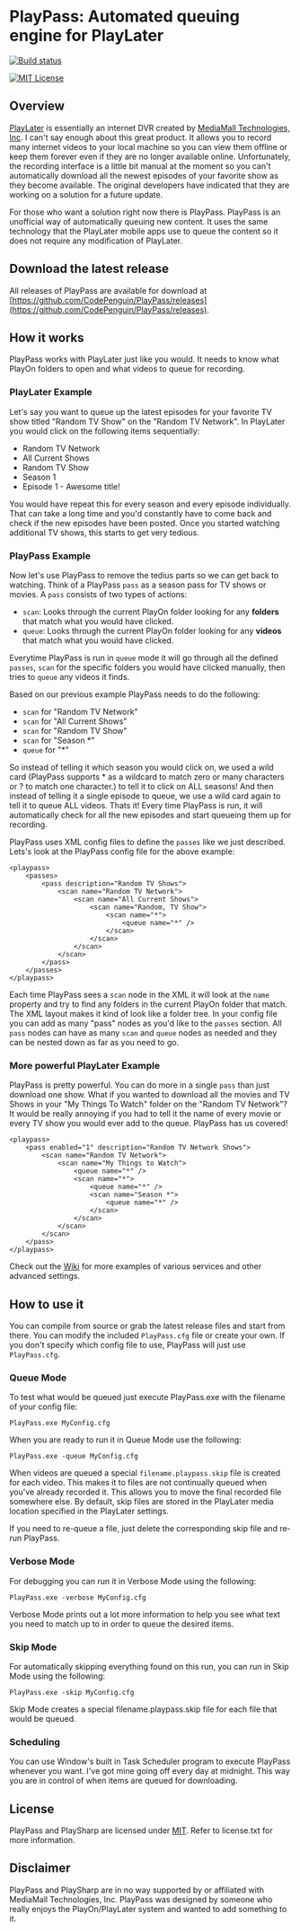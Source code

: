 PlayPass: Automated queuing engine for PlayLater
================================

[![Build status](https://ci.appveyor.com/api/projects/status/github/CodePenguin/PlayPass?svg=true)](https://ci.appveyor.com/project/CodePenguin/playpass/build/artifacts)

[![MIT License](https://img.shields.io/github/license/CodePenguin/PlayPass.svg)](https://github.com/CodePenguin/PlayPass/blob/master/license.txt)

Overview
--------------------------------

[PlayLater](http://playon.tv) is essentially an internet DVR created by [MediaMall Technologies, Inc](http://playon.tv).  I can't say enough about this great product.  It allows you to record many internet videos to your local machine so you can view them offline or keep them forever even if they are no longer available online. Unfortunately, the recording interface is a little bit manual at the moment so you can't automatically download all the newest episodes of your favorite show as they become available.  The original developers have indicated that they are working on a solution for a future update.

For those who want a solution right now there is PlayPass. PlayPass is an unofficial way of automatically queuing new content.  It uses the same technology that the PlayLater mobile apps use to queue the content so it does not require any modification of PlayLater.

Download the latest release
--------------------------------

All releases of PlayPass are available for download at [https://github.com/CodePenguin/PlayPass/releases](https://github.com/CodePenguin/PlayPass/releases).

How it works
--------------------------------

PlayPass works with PlayLater just like you would.  It needs to know what PlayOn folders to open and what videos to queue for recording.

### PlayLater Example

Let's say you want to queue up the latest episodes for your favorite TV show titled "Random TV Show" on the "Random TV Network".  In PlayLater you would click on the following items sequentially:

- Random TV Network
- All Current Shows
- Random TV Show
- Season 1
- Episode 1 - Awesome title!

You would have repeat this for every season and every episode individually.  That can take a long time and you'd constantly have to come back and check if the new episodes have been posted.  Once you started watching additional TV shows, this starts to get very tedious. 

### PlayPass Example

Now let's use PlayPass to remove the tedius parts so we can get back to watching.  Think of a PlayPass `pass` as a season pass for TV shows or movies.  A `pass` consists of two types of actions:

- `scan`: Looks through the current PlayOn folder looking for any **folders** that match what you would have clicked.
- `queue`: Looks through the current PlayOn folder looking for any **videos** that match what you would have clicked.

Everytime PlayPass is run in `queue` mode it will go through all the defined `passes`, `scan` for the specific folders you would have clicked manually, then tries to `queue` any videos it finds.

Based on our previous example PlayPass needs to do the following:

- `scan` for "Random TV Network"
- `scan` for "All Current Shows"
- `scan` for "Random TV Show"
- `scan` for "Season *"
- `queue` for "*"

So instead of telling it which season you would click on, we used a wild card (PlayPass supports * as a wildcard to match zero or many characters or ? to match one character.) to tell it to click on ALL seasons! And then instead of telling it a single episode to queue, we use a wild card again to tell it to queue ALL videos.  Thats it!  Every time PlayPass is run, it will automatically check for all the new episodes and start queueing them up for recording.

PlayPass uses XML config files to define the `passes` like we just described.  Lets's look at the PlayPass config file for the above example:

    <playpass>
        <passes>
            <pass description="Random TV Shows">
                <scan name="Random TV Network">
                    <scan name="All Current Shows">
                        <scan name="Random, TV Show">
                            <scan name="*">
                                <queue name="*" />
                            </scan>
                        </scan>
                    </scan>
                </scan>
            </pass>
        </passes>
    </playpass>

Each time PlayPass sees a `scan` node in the XML it will look at the `name` property and try to find any folders in the current PlayOn folder that match. The XML layout makes it kind of look like a folder tree.  In your config file you can add as many "pass" nodes as you'd like to the `passes` section.  All `pass` nodes can have as many `scan` and `queue` nodes as needed and they can be nested down as far as you need to go.

### More powerful PlayLater Example

PlayPass is pretty powerful.  You can do more in a single `pass` than just download one show.  What if you wanted to download all the movies and TV Shows in your "My Things To Watch" folder on the "Random TV Network"?  It would be really annoying if you had to tell it the name of every movie or every TV show you would ever add to the queue.  PlayPass has us covered!

    <playpass>
        <pass enabled="1" description="Random TV Network Shows">
            <scan name="Random TV Network">
                <scan name="My Things to Watch">
                    <queue name="*" />
                    <scan name="*">
                        <queue name="*" />
                        <scan name="Season *">
                            <queue name="*" />
                        </scan>
                    </scan>
                </scan>
            </scan>
        </pass>
    </playpass>


Check out the [Wiki](https://github.com/CodePenguin/PlayPass/wiki) for more examples of various services and other advanced settings.

How to use it
--------------------------------

You can compile from source or grab the latest release files and start from there.  You can modify the included `PlayPass.cfg` file or create your own.  If you don't specify which config file to use, PlayPass will just use `PlayPass.cfg`.

### Queue Mode

To test what would be queued just execute PlayPass.exe with the filename of your config file:

    PlayPass.exe MyConfig.cfg

When you are ready to run it in Queue Mode use the following:

    PlayPass.exe -queue MyConfig.cfg

When videos are queued a special `filename.playpass.skip` file is created for each video.  This makes it to files are not continually queued when you've already recorded it.  This allows you to move the final recorded file somewhere else.  By default, skip files are stored in the PlayLater media location specified in the PlayLater settings.

If you need to re-queue a file, just delete the corresponding skip file and re-run PlayPass.

### Verbose Mode

For debugging you can run it in Verbose Mode using the following:

    PlayPass.exe -verbose MyConfig.cfg

Verbose Mode prints out a lot more information to help you see what text you need to match up to in order to queue the desired items.

### Skip Mode

For automatically skipping everything found on this run, you can run in Skip Mode using the following:

    PlayPass.exe -skip MyConfig.cfg

Skip Mode creates a special filename.playpass.skip file for each file that would be queued.

### Scheduling

You can use Window's built in Task Scheduler program to execute PlayPass whenever you want.  I've got mine going off every day at midnight.  This way you are in control of when items are queued for downloading.

License
--------------------------------

PlayPass and PlaySharp are licensed under [MIT](http://opensource.org/licenses/MIT). Refer to license.txt for more information.

Disclaimer
--------------------------------

PlayPass and PlaySharp are in no way supported by or affiliated with MediaMall Technologies, Inc. PlayPass was designed by someone who really enjoys the PlayOn/PlayLater system and wanted to add something to it.
